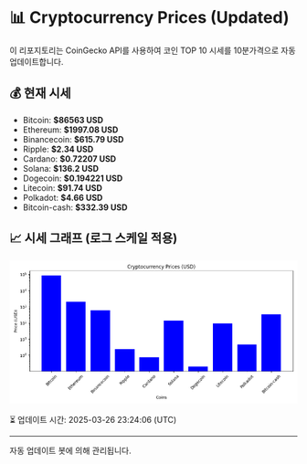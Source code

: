 
# 📊 Cryptocurrency Prices (Updated)

이 리포지토리는 CoinGecko API를 사용하여 코인 TOP 10 시세를 10분가격으로 자동 업데이트합니다.

## 💰 현재 시세
- Bitcoin: **$86563 USD**
- Ethereum: **$1997.08 USD**
- Binancecoin: **$615.79 USD**
- Ripple: **$2.34 USD**
- Cardano: **$0.72207 USD**
- Solana: **$136.2 USD**
- Dogecoin: **$0.194221 USD**
- Litecoin: **$91.74 USD**
- Polkadot: **$4.66 USD**
- Bitcoin-cash: **$332.39 USD**

## 📈 시세 그래프 (로그 스케일 적용)
![Crypto Prices](crypto_prices.png)

⏳ 업데이트 시간: 2025-03-26 23:24:06 (UTC)

---
자동 업데이트 봇에 의해 관리됩니다.

